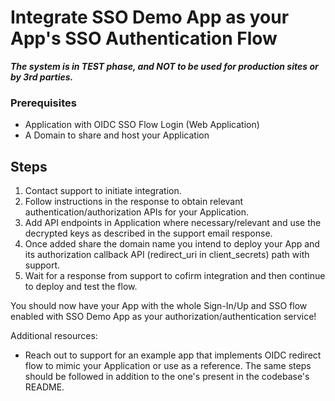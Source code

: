 # Integrate SSO Demo App as your App's SSO Authentication Flow
***The system is in TEST phase, and NOT to be used for production sites or by 3rd parties.***

### Prerequisites
- Application with OIDC SSO Flow Login (Web Application)
- A Domain to share and host your Application

## Steps
1. Contact support to initiate integration.
2. Follow instructions in the response to obtain relevant authentication/authorization APIs for your Application.
3. Add API endpoints in Application where necessary/relevant and use the decrypted keys as described in the support email response.
4. Once added share the domain name you intend to deploy your App and its authorization callback API (redirect_uri in client_secrets) path with support.
5. Wait for a response from support to cofirm integration and then continue to deploy and test the flow.

You should now have your App with the whole Sign-In/Up and SSO flow enabled with SSO Demo App as your authorization/authentication service!

Additional resources:
- Reach out to support for an example app that implements OIDC redirect flow to mimic your Application or use as a reference. The same steps should be followed in addition to the one's present in the codebase's README.
